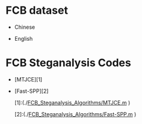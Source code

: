 # FCB dataset

- Chinese 

- English

  

# FCB Steganalysis Codes

- [MTJCE][1]

- [Fast-SPP][2]

  [1]:(./[FCB_Steganalysis_Algorithms/MTJCE.m](https://github.com/VOIPsteganalysis/FCBsteganalysis/tree/master/FCB_Steganalysis_Algorithms) ) 

  [2]:(./[FCB_Steganalysis_Algorithms/Fast-SPP.m](https://github.com/VOIPsteganalysis/FCBsteganalysis/tree/master/FCB_Steganalysis_Algorithms) ) 

